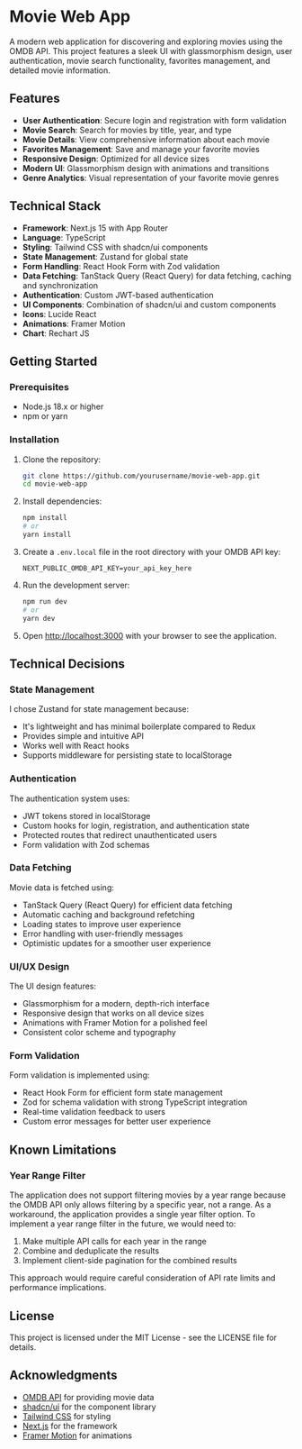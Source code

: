 # Movie Web App

A modern web application for discovering and exploring movies using the OMDB API. This project features a sleek UI with glassmorphism design, user authentication, movie search functionality, favorites management, and detailed movie information.

## Features

- **User Authentication**: Secure login and registration with form validation
- **Movie Search**: Search for movies by title, year, and type
- **Movie Details**: View comprehensive information about each movie
- **Favorites Management**: Save and manage your favorite movies
- **Responsive Design**: Optimized for all device sizes
- **Modern UI**: Glassmorphism design with animations and transitions
- **Genre Analytics**: Visual representation of your favorite movie genres

## Technical Stack

- **Framework**: Next.js 15 with App Router
- **Language**: TypeScript
- **Styling**: Tailwind CSS with shadcn/ui components
- **State Management**: Zustand for global state
- **Form Handling**: React Hook Form with Zod validation
- **Data Fetching**: TanStack Query (React Query) for data fetching, caching and synchronization
- **Authentication**: Custom JWT-based authentication
- **UI Components**: Combination of shadcn/ui and custom components
- **Icons**: Lucide React
- **Animations**: Framer Motion
- **Chart**: Rechart JS

## Getting Started

### Prerequisites

- Node.js 18.x or higher
- npm or yarn

### Installation

1. Clone the repository:

   ```bash
   git clone https://github.com/yourusername/movie-web-app.git
   cd movie-web-app
   ```

2. Install dependencies:

   ```bash
   npm install
   # or
   yarn install
   ```

3. Create a `.env.local` file in the root directory with your OMDB API key:

   ```
   NEXT_PUBLIC_OMDB_API_KEY=your_api_key_here
   ```

4. Run the development server:

   ```bash
   npm run dev
   # or
   yarn dev
   ```

5. Open [http://localhost:3000](http://localhost:3000) with your browser to see the application.

## Technical Decisions

### State Management

I chose Zustand for state management because:

- It's lightweight and has minimal boilerplate compared to Redux
- Provides simple and intuitive API
- Works well with React hooks
- Supports middleware for persisting state to localStorage

### Authentication

The authentication system uses:

- JWT tokens stored in localStorage
- Custom hooks for login, registration, and authentication state
- Protected routes that redirect unauthenticated users
- Form validation with Zod schemas

### Data Fetching

Movie data is fetched using:

- TanStack Query (React Query) for efficient data fetching
- Automatic caching and background refetching
- Loading states to improve user experience
- Error handling with user-friendly messages
- Optimistic updates for a smoother user experience

### UI/UX Design

The UI design features:

- Glassmorphism for a modern, depth-rich interface
- Responsive design that works on all device sizes
- Animations with Framer Motion for a polished feel
- Consistent color scheme and typography

### Form Validation

Form validation is implemented using:

- React Hook Form for efficient form state management
- Zod for schema validation with strong TypeScript integration
- Real-time validation feedback to users
- Custom error messages for better user experience

## Known Limitations

### Year Range Filter

The application does not support filtering movies by a year range because the OMDB API only allows filtering by a specific year, not a range. As a workaround, the application provides a single year filter option. To implement a year range filter in the future, we would need to:

1. Make multiple API calls for each year in the range
2. Combine and deduplicate the results
3. Implement client-side pagination for the combined results

This approach would require careful consideration of API rate limits and performance implications.

## License

This project is licensed under the MIT License - see the LICENSE file for details.

## Acknowledgments

- [OMDB API](https://www.omdbapi.com/) for providing movie data
- [shadcn/ui](https://ui.shadcn.com/) for the component library
- [Tailwind CSS](https://tailwindcss.com/) for styling
- [Next.js](https://nextjs.org/) for the framework
- [Framer Motion](https://www.framer.com/motion/) for animations
